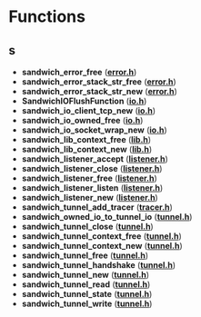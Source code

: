 
# Functions



## s

* **sandwich\_error\_free** ([**error.h**](error_8h.md))
* **sandwich\_error\_stack\_str\_free** ([**error.h**](error_8h.md))
* **sandwich\_error\_stack\_str\_new** ([**error.h**](error_8h.md))
* **SandwichIOFlushFunction** ([**io.h**](io_8h.md))
* **sandwich\_io\_client\_tcp\_new** ([**io.h**](io_8h.md))
* **sandwich\_io\_owned\_free** ([**io.h**](io_8h.md))
* **sandwich\_io\_socket\_wrap\_new** ([**io.h**](io_8h.md))
* **sandwich\_lib\_context\_free** ([**lib.h**](lib_8h.md))
* **sandwich\_lib\_context\_new** ([**lib.h**](lib_8h.md))
* **sandwich\_listener\_accept** ([**listener.h**](listener_8h.md))
* **sandwich\_listener\_close** ([**listener.h**](listener_8h.md))
* **sandwich\_listener\_free** ([**listener.h**](listener_8h.md))
* **sandwich\_listener\_listen** ([**listener.h**](listener_8h.md))
* **sandwich\_listener\_new** ([**listener.h**](listener_8h.md))
* **sandwich\_tunnel\_add\_tracer** ([**tracer.h**](tracer_8h.md))
* **sandwich\_owned\_io\_to\_tunnel\_io** ([**tunnel.h**](tunnel_8h.md))
* **sandwich\_tunnel\_close** ([**tunnel.h**](tunnel_8h.md))
* **sandwich\_tunnel\_context\_free** ([**tunnel.h**](tunnel_8h.md))
* **sandwich\_tunnel\_context\_new** ([**tunnel.h**](tunnel_8h.md))
* **sandwich\_tunnel\_free** ([**tunnel.h**](tunnel_8h.md))
* **sandwich\_tunnel\_handshake** ([**tunnel.h**](tunnel_8h.md))
* **sandwich\_tunnel\_new** ([**tunnel.h**](tunnel_8h.md))
* **sandwich\_tunnel\_read** ([**tunnel.h**](tunnel_8h.md))
* **sandwich\_tunnel\_state** ([**tunnel.h**](tunnel_8h.md))
* **sandwich\_tunnel\_write** ([**tunnel.h**](tunnel_8h.md))




